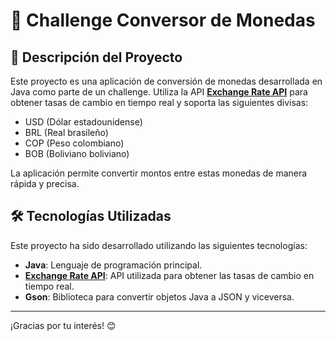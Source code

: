# 💱 Challenge Conversor de Monedas

## 📖 Descripción del Proyecto
Este proyecto es una aplicación de conversión de monedas desarrollada en Java como parte de un challenge. Utiliza la API [**Exchange Rate API**](https://www.exchangerate-api.com/) para obtener tasas de cambio en tiempo real y soporta las siguientes divisas:
- USD (Dólar estadounidense)
- BRL (Real brasileño)
- COP (Peso colombiano)
- BOB (Boliviano boliviano)

La aplicación permite convertir montos entre estas monedas de manera rápida y precisa.

## 🛠️ Tecnologías Utilizadas
Este proyecto ha sido desarrollado utilizando las siguientes tecnologías:
- **Java**: Lenguaje de programación principal.
- [**Exchange Rate API**](https://www.exchangerate-api.com/): API utilizada para obtener las tasas de cambio en tiempo real.
- **Gson**: Biblioteca para convertir objetos Java a JSON y viceversa.

---

¡Gracias por tu interés! 😊
